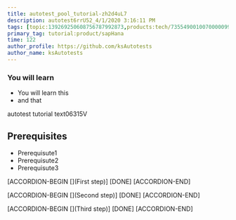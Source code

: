 ```yaml
---
title: autotest_pool_tutorial-zh2d4uL7
description: autotest6rrU52_4/1/2020 3:16:11 PM
tags: [topic:139269250608756787992873,products:tech/73554900100700000996,tutorial:experience/advanced]
primary_tag: tutorial:product/sapHana
time: 122
author_profile: https://github.com/ksAutotests
author_name: ksAutotests
---
```

### You will learn
- You will learn this
- and that

autotest tutorial text06315V

## Prerequisites
- Prerequisute1
- Prerequisute2
- Prerequisute3

[ACCORDION-BEGIN [](First step)]
[DONE]
[ACCORDION-END]

[ACCORDION-BEGIN [](Second step)]
[DONE]
[ACCORDION-END]

[ACCORDION-BEGIN [](Third step)]
[DONE]
[ACCORDION-END]

